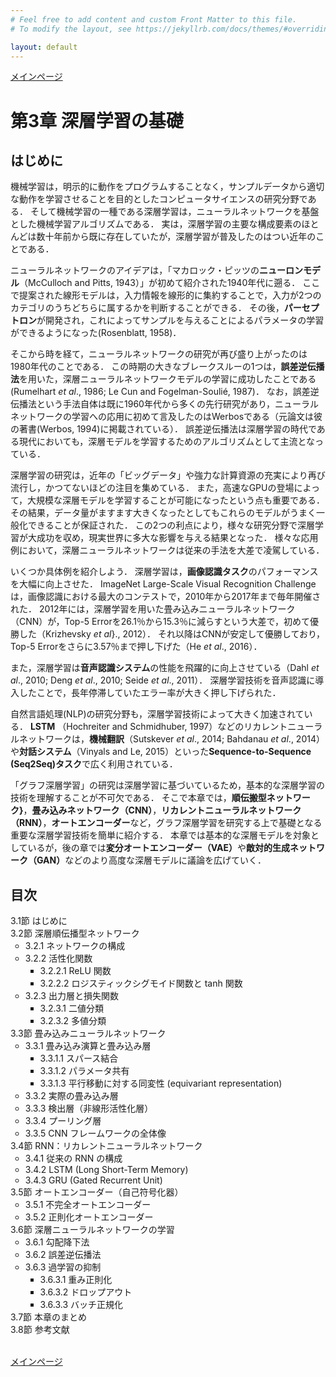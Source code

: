 ```yaml
---
# Feel free to add content and custom Front Matter to this file.
# To modify the layout, see https://jekyllrb.com/docs/themes/#overriding-theme-defaults

layout: default
---
```

<a href="../">メインページ</a>

<h1>第3章 深層学習の基礎</h1>

<h2>はじめに</h2>
機械学習は，明示的に動作をプログラムすることなく，サンプルデータから適切な動作を学習させることを目的としたコンピュータサイエンスの研究分野である．
そして機械学習の一種である深層学習は，ニューラルネットワークを基盤とした機械学習アルゴリズムである．
実は，深層学習の主要な構成要素のほとんどは数十年前から既に存在していたが，深層学習が普及したのはつい近年のことである．

ニューラルネットワークのアイデアは，「マカロック・ピッツの<b>ニューロンモデル</b>（McCulloch and Pitts, 1943）」が初めて紹介された1940年代に遡る．
ここで提案された線形モデルは，入力情報を線形的に集約することで，入力が2つのカテゴリのうちどちらに属するかを判断することができる．
その後，<b>パーセプトロン</b>が開発され，これによってサンプルを与えることによるパラメータの学習ができるようになった(Rosenblatt, 1958)．

そこから時を経て，ニューラルネットワークの研究が再び盛り上がったのは1980年代のことである．
この時期の大きなブレークスルーの1つは，<b>誤差逆伝播法</b>を用いた，深層ニューラルネットワークモデルの学習に成功したことである (Rumelhart <em>et al</em>., 1986; Le Cun and Fogelman-Soulié, 1987)．
なお，誤差逆伝播法という手法自体は既に1960年代から多くの先行研究があり，ニューラルネットワークの学習への応用に初めて言及したのはWerbosである（元論文は彼の著書(Werbos, 1994)に掲載されている）．
誤差逆伝播法は深層学習の時代である現代においても，深層モデルを学習するためのアルゴリズムとして主流となっている．

深層学習の研究は，近年の「ビッグデータ」や強力な計算資源の充実により再び流行し，かつてないほどの注目を集めている．
また，高速なGPUの登場によって，大規模な深層モデルを学習することが可能になったという点も重要である．
その結果，データ量がますます大きくなったとしてもこれらのモデルがうまく一般化できることが保証された．
この2つの利点により，様々な研究分野で深層学習が大成功を収め，現実世界に多大な影響を与える結果となった．
様々な応用例において，深層ニューラルネットワークは従来の手法を大差で凌駕している．

いくつか具体例を紹介しよう．
深層学習は，<b>画像認識タスク</b>のパフォーマンスを大幅に向上させた．
ImageNet Large-Scale Visual Recognition Challengeは，画像認識における最大のコンテストで，2010年から2017年まで毎年開催された．
2012年には，深層学習を用いた畳み込みニューラルネットワーク（CNN）が，Top-5 Errorを26.1％から15.3％に減らすという大差で，初めて優勝した（Krizhevsky <em>et al</em>}., 2012）．
それ以降はCNNが安定して優勝しており，Top-5 Errorをさらに3.57％まで押し下げた（He <em>et al</em>., 2016）．

また，深層学習は<b>音声認識システム</b>の性能を飛躍的に向上させている（Dahl <em>et al</em>., 2010; Deng <em>et al</em>., 2010; Seide <em>et al</em>., 2011）．
深層学習技術を音声認識に導入したことで，長年停滞していたエラー率が大きく押し下げられた．

自然言語処理(NLP)の研究分野も，深層学習技術によって大きく加速されている．
<b>LSTM</b> （Hochreiter and Schmidhuber, 1997）などのリカレントニューラルネットワークは，<b>機械翻訳</b>（Sutskever <em>et al</em>., 2014; Bahdanau <em>et al</em>., 2014）や<b>対話システム</b>（Vinyals and Le, 2015）といった<b>Sequence-to-Sequence (Seq2Seq)タスク</b>で広く利用されている．

「グラフ深層学習」の研究は深層学習に基づいているため，基本的な深層学習の技術を理解することが不可欠である．
そこで本章では，<b>順伝搬型ネットワーク}</b>，<b>畳み込みネットワーク（CNN）</b>，<b>リカレントニューラルネットワーク（RNN）</b>，<b>オートエンコーダー</b>など，グラフ深層学習を研究する上で基礎となる重要な深層学習技術を簡単に紹介する．
本章では基本的な深層モデルを対象としているが，後の章では<b>変分オートエンコーダー（VAE）</b>や<b>敵対的生成ネットワーク（GAN）</b>などのより高度な深層モデルに議論を広げていく．

<h2>目次</h2>
<ul style="list-style-type: none; padding-left:0;">
  <li>3.1節 はじめに</li>
  <li>3.2節 深層順伝播型ネットワーク
    <ul>
      <li>3.2.1 ネットワークの構成</li>
      <li>3.2.2 活性化関数
        <ul>
          <li>3.2.2.1 ReLU 関数</li>
          <li>3.2.2.2 ロジスティックシグモイド関数と tanh 関数</li>
        </ul>
      </li>
      <li>3.2.3 出力層と損失関数
        <ul>
          <li>3.2.3.1 二値分類</li>
          <li>3.2.3.2 多値分類</li>
        </ul>
      </li>
    </ul>
  </li>
  <li>3.3節 畳み込みニューラルネットワーク
    <ul>
      <li>3.3.1 畳み込み演算と畳み込み層
        <ul>
          <li>3.3.1.1 スパース結合</li>
          <li>3.3.1.2 パラメータ共有</li>
          <li>3.3.1.3 平行移動に対する同変性 (equivariant representation)</li>
        </ul>
      </li>
      <li>3.3.2 実際の畳み込み層</li>
      <li>3.3.3 検出層（非線形活性化層）</li>
      <li>3.3.4 プーリング層</li>
      <li>3.3.5 CNN フレームワークの全体像</li>
    </ul>
  </li>
  <li>3.4節 RNN：リカレントニューラルネットワーク
    <ul>
      <li>3.4.1 従来の RNN の構成</li>
      <li>3.4.2 LSTM (Long Short-Term Memory)</li>
      <li>3.4.3 GRU (Gated Recurrent Unit)</li>
    </ul>
  </li>
  <li>3.5節 オートエンコーダー（自己符号化器）
    <ul>
      <li>3.5.1 不完全オートエンコーダー</li>
      <li>3.5.2 正則化オートエンコーダー</li>
    </ul>
  </li>
  <li>3.6節 深層ニューラルネットワークの学習
    <ul>
      <li>3.6.1 勾配降下法</li>
      <li>3.6.2 誤差逆伝播法</li>
      <li>3.6.3 過学習の抑制
        <ul>
          <li>3.6.3.1 重み正則化</li>
          <li>3.6.3.2 ドロップアウト</li>
          <li>3.6.3.3 バッチ正規化</li>
        </ul>
      </li>
    </ul>
  </li>
  <li>3.7節 本章のまとめ</li>
  <li>3.8節 参考文献</li>
</ul>
<br>
<a href="../">メインページ</a>
